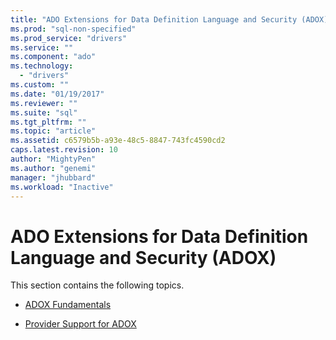 ```yaml
---
title: "ADO Extensions for Data Definition Language and Security (ADOX) | Microsoft Docs"
ms.prod: "sql-non-specified"
ms.prod_service: "drivers"
ms.service: ""
ms.component: "ado"
ms.technology:
  - "drivers"
ms.custom: ""
ms.date: "01/19/2017"
ms.reviewer: ""
ms.suite: "sql"
ms.tgt_pltfrm: ""
ms.topic: "article"
ms.assetid: c6579b5b-a93e-48c5-8847-743fc4590cd2
caps.latest.revision: 10
author: "MightyPen"
ms.author: "genemi"
manager: "jhubbard"
ms.workload: "Inactive"
---
```

# ADO Extensions for Data Definition Language and Security (ADOX)
This section contains the following topics.  
  
-   [ADOX Fundamentals](../../../ado/guide/extensions/adox-fundamentals.md)  
  
-   [Provider Support for ADOX](../../../ado/guide/extensions/provider-support-for-adox-ado.md)
